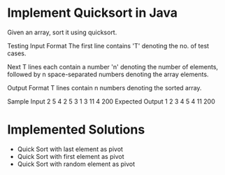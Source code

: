 <h1> Implement Quicksort in Java </h1>

Given an array, sort it using quicksort.

Testing
Input Format
The first line contains 'T' denoting the no. of test cases.

Next T lines each contain a number 'n' denoting the number of elements, followed by n space-separated numbers denoting the array elements.

Output Format
T lines contain n numbers denoting the sorted array.

Sample Input
2
5 4 2 5 3 1
3 11 4 200
Expected Output
1 2 3 4 5
4 11 200

<h1> Implemented Solutions </h2>
<ul> 
  <li> Quick Sort with last element as pivot </li>
  <li>  Quick Sort with first element as pivot </li>
  <li>  Quick Sort with random element as pivot </li>
</ul>

